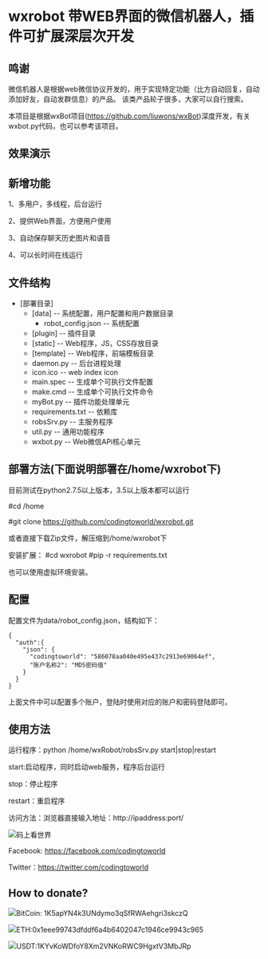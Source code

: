 # wxrobot 带WEB界面的微信机器人，插件可扩展深层次开发

## 鸣谢

微信机器人是根据web微信协议开发的，用于实现特定功能（比方自动回复，自动添加好友，自动发群信息）的产品。
该类产品轮子很多，大家可以自行搜索。

本项目是根据wxBot项目(https://github.com/liuwons/wxBot)深度开发，有关wxbot.py代码，也可以参考该项目。

## 效果演示


## 新增功能
1、多用户，多线程，后台运行

2、提供Web界面，方便用户使用

3、自动保存聊天历史图片和语音

4、可以长时间在线运行

## 文件结构

  - [部署目录] 
    - [data]      -- 系统配置，用户配置和用户数据目录
      - robot_config.json  -- 系统配置
    - [plugin]    -- 插件目录
    - [static]    -- Web程序，JS，CSS存放目录
    - [template]  -- Web程序，前端模板目录
    - daemon.py   -- 后台进程处理
    - icon.ico    -- web index icon
    - main.spec   -- 生成单个可执行文件配置
    - make.cmd    -- 生成单个可执行文件命令
    - myBot.py    -- 插件功能处理单元
    - requirements.txt -- 依赖库
    - robsSrv.py  -- 主服务程序
    - util.py     -- 通用功能程序
    - wxbot.py    -- Web微信APi核心单元

## 部署方法(下面说明部署在/home/wxrobot下)
  
  目前测试在python2.7.5以上版本，3.5以上版本都可以运行
  
  #cd /home
  
  #git clone https://github.com/codingtoworld/wxrobot.git
  
  或者直接下载Zip文件，解压缩到/home/wxrobot下
  
  安装扩展：
  #cd wxrobot
  #pip -r requirements.txt
  
  也可以使用虚拟环境安装。

## 配置
配置文件为data/robot_config.json，结构如下：
```
{
  "auth":{
    "json": {
      "codingtoworld": "586078aa040e495e437c2913e69064ef",
      "账户名称2": "MD5密码值"
    }
  }
}
```
上面文件中可以配置多个账户，登陆时使用对应的账户和密码登陆即可。


## 使用方法

运行程序：python /home/wxRobot/robsSrv.py start|stop|restart

start:启动程序，同时启动web服务，程序后台运行

stop：停止程序

restart：重启程序

访问方法：浏览器直接输入地址：http://ipaddress:port/


![码上看世界](https://avatars3.githubusercontent.com/u/48540915?s=460&v=4)

Facebook: https://facebook.com/codingtoworld

Twitter：https://twitter.com/codingtoworld

## How to donate?
![](https://resource.bnbstatic.com/images/20180806/1533543864307_s.png)BitCoin: 1K5apYN4k3UNdymo3qSfRWAehgri3skczQ

![](https://resource.bnbstatic.com/images/20180806/1533543997535_s.png)ETH:0x1eee99743dfddf6a4b6402047c1946ce9943c965

![](https://resource.bnbstatic.com/images/20180810/1533888627851_s.png)USDT:1KYvKoWDfoY8Xm2VNKoRWC9HgxtV3MbJRp
